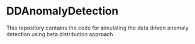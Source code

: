 # DDAnomalyDetection
This repository contains the code for simulating the data driven anomaly detection using beta distribution approach
